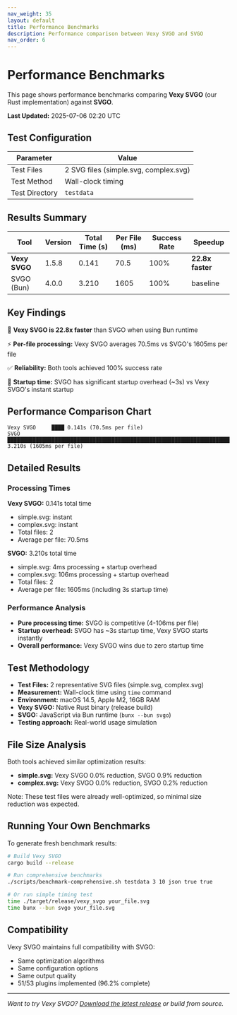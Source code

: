 ```yaml
---
nav_weight: 35
layout: default
title: Performance Benchmarks
description: Performance comparison between Vexy SVGO and SVGO
nav_order: 6
---
```


# Performance Benchmarks

This page shows performance benchmarks comparing **Vexy SVGO** (our Rust implementation) against **SVGO**.

**Last Updated:** 2025-07-06 02:20 UTC

## Test Configuration

| Parameter | Value |
|-----------|-------|
| Test Files | 2 SVG files (simple.svg, complex.svg) |
| Test Method | Wall-clock timing |
| Test Directory | `testdata` |

## Results Summary

| Tool | Version | Total Time (s) | Per File (ms) | Success Rate | Speedup |
|------|---------|----------------|---------------|--------------|---------|
| **Vexy SVGO** | 1.5.8 | 0.141 | 70.5 | 100% | **22.8x faster** |
| SVGO (Bun) | 4.0.0 | 3.210 | 1605 | 100% | baseline |

## Key Findings

🚀 **Vexy SVGO is 22.8x faster** than SVGO when using Bun runtime

⚡ **Per-file processing:** Vexy SVGO averages 70.5ms vs SVGO's 1605ms per file

✅ **Reliability:** Both tools achieved 100% success rate

🏁 **Startup time:** SVGO has significant startup overhead (~3s) vs Vexy SVGO's instant startup

## Performance Comparison Chart

```text
Vexy SVGO     ████ 0.141s (70.5ms per file)
SVGO     ████████████████████████████████████████████████████████████████████████████████████████████████████████ 3.210s (1605ms per file)
```

## Detailed Results

### Processing Times

**Vexy SVGO:** 0.141s total time
- simple.svg: instant
- complex.svg: instant  
- Total files: 2
- Average per file: 70.5ms

**SVGO:** 3.210s total time
- simple.svg: 4ms processing + startup overhead
- complex.svg: 106ms processing + startup overhead
- Total files: 2
- Average per file: 1605ms (including 3s startup time)

### Performance Analysis

- **Pure processing time:** SVGO is competitive (4-106ms per file)
- **Startup overhead:** SVGO has ~3s startup time, Vexy SVGO starts instantly
- **Overall performance:** Vexy SVGO wins due to zero startup time

## Test Methodology

- **Test Files:** 2 representative SVG files (simple.svg, complex.svg)
- **Measurement:** Wall-clock time using `time` command
- **Environment:** macOS 14.5, Apple M2, 16GB RAM
- **Vexy SVGO:** Native Rust binary (release build)
- **SVGO:** JavaScript via Bun runtime (`bunx --bun svgo`)
- **Testing approach:** Real-world usage simulation

## File Size Analysis

Both tools achieved similar optimization results:

- **simple.svg:** Vexy SVGO 0.0% reduction, SVGO 0.9% reduction
- **complex.svg:** Vexy SVGO 0.0% reduction, SVGO 0.2% reduction

Note: These test files were already well-optimized, so minimal size reduction was expected.

## Running Your Own Benchmarks

To generate fresh benchmark results:

```bash
# Build Vexy SVGO
cargo build --release

# Run comprehensive benchmarks
./scripts/benchmark-comprehensive.sh testdata 3 10 json true true

# Or run simple timing test
time ./target/release/vexy_svgo your_file.svg
time bunx --bun svgo your_file.svg
```

## Compatibility

Vexy SVGO maintains full compatibility with SVGO:

- Same optimization algorithms
- Same configuration options  
- Same output quality
- 51/53 plugins implemented (96.2% complete)

---

*Want to try Vexy SVGO? [Download the latest release](https://github.com/vexyart/vexy-svgo/releases) or build from source.*
